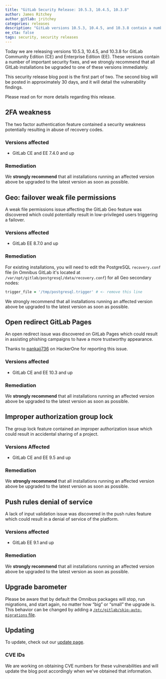 ```yaml
---
title: "GitLab Security Release: 10.5.3, 10.4.5, 10.3.8"
author: James Ritchey
author_gitlab: jritchey
categories: releases
description: "GitLab versions 10.5.3, 10.4.5, and 10.3.8 contain a number of important security fixes."
ee_cta: false
tags: security, security releases
---
```


Today we are releasing versions 10.5.3, 10.4.5, and 10.3.8 for GitLab Community Edition (CE) and Enterprise Edition (EE). These versions contain a number of important security fixes, and we strongly recommend that all GitLab installations be upgraded to one of these versions immediately.

<!-- more -->

This security release blog post is the first part of two. The second blog will be posted in approximately 30 days, and it will detail the vulnerability findings.

Please read on for more details regarding this release.

##  2FA weakness

The two factor authentication feature contained a security weakness
potentially resulting in abuse of recovery codes.

### Versions affected

* GitLab CE and EE 7.4.0 and up

### Remediation

We **strongly recommend** that all installations running an affected version above be upgraded to the latest version as soon as possible.

## Geo: failover weak file permissions

A weak file permissions issue affecting the GitLab Geo feature was discovered which could potentially result in low-privileged users triggering a failover.

### Versions affected

* GitLab EE 8.7.0 and up

### Remediation

For existing installations, you will need to edit the PostgreSQL `recovery.conf` file (in Omnibus GitLab it's located at `/var/opt/gitlab/postgresql/data/recovery.conf`) for all Geo secondary nodes:

```ruby
trigger_file = '/tmp/postgresql.trigger' # <- remove this line
```

We strongly recommend that all installations running an affected version above be upgraded to the latest version as soon as possible.

## Open redirect GitLab Pages

An open redirect issue was discovered on GitLab Pages which could result in assisting phishing campaigns to have a more trustworthy appearance.

Thanks to [pankajj736] on HackerOne for reporting this issue.

[pankajj736]: https://hackerone.com/pankajj736

### Versions affected

* GitLab CE and EE 10.3 and up

### Remediation

We **strongly recommend** that all installations running an affected version above be upgraded to the latest version as soon as possible.

## Improper authorization group lock

The group lock feature contained an improper authorization issue which could result in accidental sharing of a project.

### Versions Affected

* GitLab CE and EE 9.5 and up

### Remediation

We **strongly recommend** that all installations running an affected version above be upgraded to the latest version as soon as possible.

## Push rules denial of service

A lack of input validation issue was discovered in the push rules feature which could result in a denial of service of the platform.

### Versions affected

* GitLab EE 9.1 and up

### Remediation

We **strongly recommend** that all installations running an affected version above be upgraded to the latest version as soon as possible.

## Upgrade barometer

Please be aware that by default the Omnibus packages will stop, run migrations,
and start again, no matter how “big” or “small” the upgrade is. This behavior
can be changed by adding a [`/etc/gitlab/skip-auto-migrations` file](http://doc.gitlab.com/omnibus/update/README.html).

## Updating

To update, check out our [update page](/update/).

### CVE IDs

We are working on obtaining CVE numbers for these vulnerabilities and will update the blog post accordingly when we've obtained that information.
